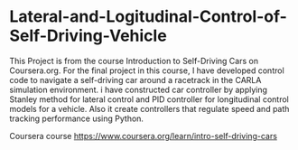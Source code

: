 # Lateral-and-Logitudinal-Control-of-Self-Driving-Vehicle
This Project is from the course Introduction to Self-Driving Cars on Coursera.org. For the final project in this course, I have developed control code to navigate a self-driving car around a racetrack in the CARLA simulation environment. i have constructed car controller by applying Stanley method for lateral control and PID controller for longitudinal control models for a vehicle. Also it create controllers that regulate speed and path tracking performance using Python.

Coursera course
https://www.coursera.org/learn/intro-self-driving-cars
